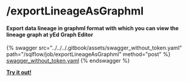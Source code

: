 # /exportLineageAsGraphml

#### Export data lineage in graphml format with which you can view the lineage graph at yEd Graph Editor

{% swagger src="../../../.gitbook/assets/swagger_without_token.yaml" path="/sqlflow/job/exportLineageAsGraphml" method="post" %}
[swagger_without_token.yaml](../../../.gitbook/assets/swagger_without_token.yaml)
{% endswagger %}

[**Try it out!**](../../swagger-ui.md)
